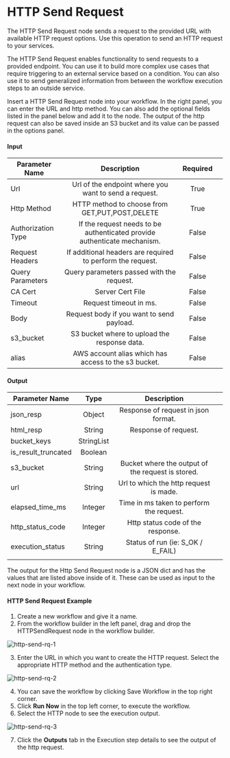 # HTTP Send Request  

The HTTP Send Request node sends a request to the provided URL with available HTTP request options. Use this operation to send an HTTP request to your services. 

The HTTP Send Request enables functionality to send requests to a provided endpoint. You can use it to build more complex use cases that require triggering to an external service based on a condition. You can also use it to send generalized information from between the workflow execution steps to an outside service.  

Insert a HTTP Send Request node into your workflow. In the right panel, you can enter the URL and http method. You can also add the optional fields listed in the panel below and add it to the node. The output of the http request can also be saved inside an S3 bucket and its value can be passed in the options panel. 

#### Input 

|       Parameter Name     |                                    Description                                |      Required  |   |
|--------------------------|:-----------------------------------------------------------------------------:|:--------------:|---|
|      Url                 |     Url of the endpoint where you want to send a request.                     |     True       |   |
|      Http Method         |     HTTP method to choose from GET,PUT,POST,DELETE                            |     True       |   |
|      Authorization Type  |     If the request needs to be authenticated provide authenticate mechanism.  |     False      |   |
|      Request Headers     |     If additional headers are required to perform the request.                |     False      |   |
|      Query Parameters    |     Query parameters passed with the request.                                 |     False      |   |
|      CA Cert             |     Server Cert File                                                          |     False      |   |
|      Timeout             |     Request timeout in ms.                                                    |     False      |   |
|      Body                |     Request body if you want to send payload.                                 |     False      |   |
|      s3_bucket           |     S3 bucket where to upload the response data.                              |     False      |   |
|      alias               |     AWS account alias which has access to the s3 bucket.                      |     False      |   | 

#### Output

|       Parameter Name      |         Type    |                         Description                    |   |
|---------------------------|:---------------:|:------------------------------------------------------:|---|
|      json_resp            |     Object      |     Response of request in json format.                |   |
|      html_resp            |     String      |     Response of request.                               |   |
|      bucket_keys          |     StringList  |                                                        |   |
|      is_result_truncated  |     Boolean     |                                                        |   |
|      s3_bucket            |     String      |     Bucket where the output of the request is stored.  |   |
|      url                  |     String      |     Url to which the http request is made.             |   |
|      elapsed_time_ms      |     Integer     |     Time in ms taken to perform the request.           |   |
|      http_status_code     |     Integer     |     Http status code of the response.                  |   |
|      execution_status     |     String      |     Status of run (ie: S_OK / E_FAIL)                  |   |
|                           |                 |                                                        |   |

The output for the Http Send Request node is a JSON dict and has the values that are listed above inside of it. These can be used as input to the next node in your workflow. 

#### HTTP Send Request Example 

1. Create a new workflow and give it a name. 
2. From the workflow builder in the left panel, drag and drop the HTTPSendRequest node in the workflow builder. 

![http-send-rq-1](https://github.com/spotinst/help/assets/106514736/e1840c5d-ecf4-4204-8ef6-7462daa363f2)

3. Enter the URL in which you want to create the HTTP request. Select the appropriate HTTP method and the authentication type. 

![http-send-rq-2](https://github.com/spotinst/help/assets/106514736/4c84b529-ccee-4962-a2dd-0b4155a6be56)

4. You can save the workflow by clicking Save Workflow in the top right corner. 
5. Click **Run Now** in the top left corner, to execute the workflow. 
6. Select the HTTP node to see the execution output. 

![http-send-rq-3](https://github.com/spotinst/help/assets/106514736/ecc48a60-6400-4c71-a731-97f4135fa4c0)

7. Click the **Outputs** tab in the Execution step details to see the output of the http request.
